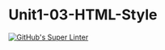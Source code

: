 # Unit1-03-HTML-Style
[![GitHub's Super Linter](https://github.com/ICS2O-Programming-BraydenM/Unit1-03-HTML-Style/workflows/GitHub's%20Super%20Linter/badge.svg)](https://github.com/ICS2O-Programming-BraydenM/Unit1-03-HTML-Style/actions)